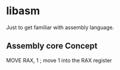 # libasm
Just to get familiar with assembly language.

## Assembly core Concept
MOVE RAX, 1      ; move 1 into the RAX register
